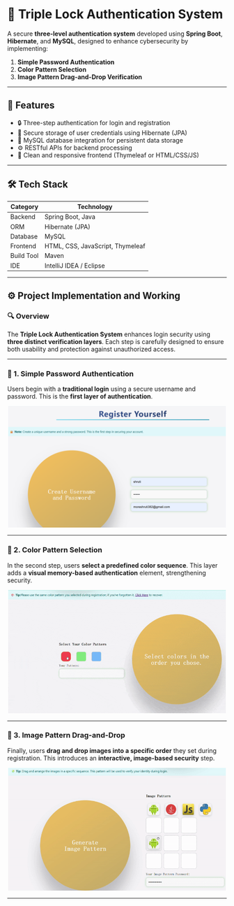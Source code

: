 # 🔐 Triple Lock Authentication System

A secure **three-level authentication system** developed using **Spring Boot**, **Hibernate**, and **MySQL**, designed to enhance cybersecurity by implementing:

1. **Simple Password Authentication**
2. **Color Pattern Selection**
3. **Image Pattern Drag-and-Drop Verification**

---

## 🚀 Features

- 🔒 Three-step authentication for login and registration
- 🧠 Secure storage of user credentials using Hibernate (JPA)
- 💾 MySQL database integration for persistent data storage
- ⚙️ RESTful APIs for backend processing
- 🎨 Clean and responsive frontend (Thymeleaf or HTML/CSS/JS)

---

## 🛠️ Tech Stack

| Category        | Technology                             |
|-----------------|----------------------------------------|
| Backend         | Spring Boot, Java                      |
| ORM             | Hibernate (JPA)                        |
| Database        | MySQL                                  |
| Frontend        | HTML, CSS, JavaScript, Thymeleaf       |
| Build Tool      | Maven                                  |
| IDE             | IntelliJ IDEA / Eclipse                |

---

## ⚙️ Project Implementation and Working

### 🔍 Overview

The **Triple Lock Authentication System** enhances login security using **three distinct verification layers**. Each step is carefully designed to ensure both usability and protection against unauthorized access.

---

### 🔐 1. Simple Password Authentication  
Users begin with a **traditional login** using a secure username and password. This is the **first layer of authentication**.
  
<p align="center">
  <img src="./assets/simple_password.png" alt="Simple Password Demo" width="500"/>
</p>

---

### 🎨 2. Color Pattern Selection  
In the second step, users **select a predefined color sequence**. This layer adds a **visual memory-based authentication** element, strengthening security.

<p align="center">
  <img src="./assets/color_pattern.gif" alt="Color Pattern Demo" width="500"/>
</p>

---

### 🧩 3. Image Pattern Drag-and-Drop  
Finally, users **drag and drop images into a specific order** they set during registration. This introduces an **interactive, image-based security** step.
 
<p align="center">
  <img src="./assets/image_pattern.gif" alt="Image Pattern Demo" width="500"/>
</p>

---

